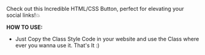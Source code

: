Check out this Incredible HTML/CSS Button, perfect for elevating your social links!💥

**HOW TO USE:**
- Just Copy the Class Style Code in your website and use the Class where ever you wanna use it. That's It :)

